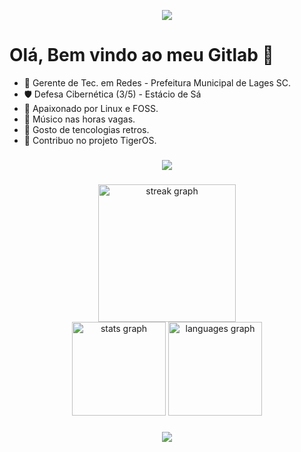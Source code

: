 <p align="center">
  <img aling="center" src="https://user-images.githubusercontent.com/74038190/212284115-f47cd8ff-2ffb-4b04-b5bf-4d1c14c0247f.gif">
</p>

# Olá, Bem vindo ao meu Gitlab 👋

- 👔 Gerente de Tec. em Redes - Prefeitura Municipal de Lages SC.
- 🛡️ Defesa Cibernética (3/5) - Estácio de Sá
- 🐧 Apaixonado por Linux e FOSS.
- 🎸 Músico nas horas vagas.
- 💾 Gosto de tencologias retros.
- 🐯 Contribuo no projeto TigerOS.

###

<p align="center">
  <img aling="center" src="https://user-images.githubusercontent.com/74038190/212284115-f47cd8ff-2ffb-4b04-b5bf-4d1c14c0247f.gif">
</p>



###
<div align="center">
  <img src="https://streak-stats.demolab.com?user=selrahcsan&locale=pt-br&mode=daily&theme=dark&hide_border=false&border_radius=5&order=3" height="220" alt="streak graph"  />
</div>

<div align="center">
  <img src="https://github-readme-stats.vercel.app/api?username=selrahcsan&hide_title=false&hide_rank=false&show_icons=true&include_all_commits=true&count_private=true&disable_animations=false&theme=dark&locale=pt-br&hide_border=false&order=1" height="150" alt="stats graph"  />
  <img src="https://github-readme-stats.vercel.app/api/top-langs?username=selrahcsan&locale=pt-br&hide_title=false&layout=compact&card_width=320&langs_count=5&theme=dark&hide_border=false&order=2" height="150" alt="languages graph"  />
</div>

###

<p align="center">
  <img aling="center" src="https://user-images.githubusercontent.com/74038190/212284115-f47cd8ff-2ffb-4b04-b5bf-4d1c14c0247f.gif">
</p>
